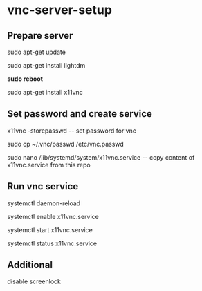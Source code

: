 # vnc-server-setup

## Prepare server

sudo apt-get update

sudo apt-get install lightdm

**sudo reboot**

sudo apt-get install x11vnc

## Set password and create service

x11vnc -storepasswd -- set password for vnc 

sudo cp ~/.vnc/passwd /etc/vnc.passwd

sudo nano /lib/systemd/system/x11vnc.service -- copy content of x11vnc.service from this repo

## Run vnc service

systemctl daemon-reload

systemctl enable x11vnc.service

systemctl start x11vnc.service

systemctl status x11vnc.service

## Additional

disable screenlock
